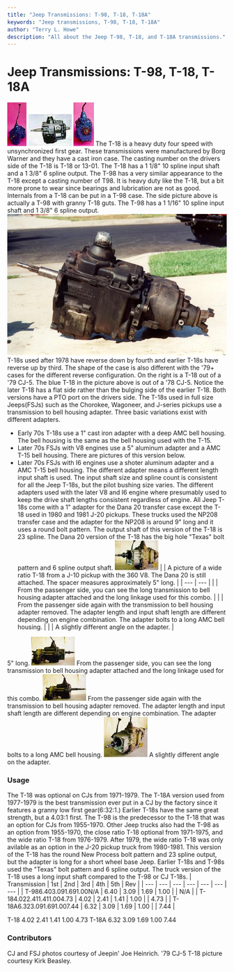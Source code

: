 ```yaml
---
title: "Jeep Transmissions: T-98, T-18, T-18A"
keywords: "Jeep transmissions, T-98, T-18, T-18A"
author: "Terry L. Howe"
description: "All about the Jeep T-98, T-18, and T-18A transmissions."
---
```


# Jeep Transmissions: T-98, T-18, T-18A
[![T-18 front](/trans/t18fT.jpg)](/trans/t18f.jpg)
[![T-18 side](/trans/t18sT.jpg)](/trans/t18s.jpg)
[![T-18 back](/trans/t18bT.jpg)](/trans/t18b.jpg)
The T-18 is a heavy duty four speed with unsynchronized first
gear.  These transmissions were manufactured by Borg Warner
and they have a cast iron case.  The casting number on the drivers
side of the T-18 is T-18 or 13-01.  The T-18 has a 1 1/8" 10
spline input shaft and a 1 3/8" 6 spline output.
The T-98 has a very similar appearance to the
T-18 except a casting number of T98.  It is heavy duty like the
T-18, but a bit more prone to wear since bearings and lubrication
are not as good.  Internals from a T-18 can be put in a T-98 case.
The side picture above is actually a T-98 with granny T-18 guts.
The T-98 has a 1 1/16" 10 spline input shaft and 1 3/8" 6 spline
output.
[![1979 T-18](/convtrans/cjt18/t18a-1.jpg)](/convtrans/cjt18/t18a-1.jpg)
T-18s used after 1978 have reverse down by fourth and earlier T-18s
have reverse up by third.  The shape of the case is also different
with the '79+ cases for the different reverse configuration.  On
the right is a T-18 out of a '79 CJ-5.  The blue T-18 in the picture
above is out of a '78 CJ-5.  Notice the later T-18 has a flat side
rather than the bulging side of the earlier T-18.  Both versions
have a PTO port on the drivers side.
The T-18s used in full size Jeeps(FSJs) such as the Chorokee, Wagoneer,
and J-series pickups use a transmission to bell housing adapter.
Three basic variations exist with different adapters.
- Early 70s T-18s use a 1" cast iron adapter with a deep AMC bell
housing.  The bell housing is the same as the bell housing used
with the T-15.
- Later 70s FSJs with V8 engines use a 5" aluminum adapter and a
AMC T-15 bell housing.  There are pictures of this version
below.
- Later 70s FSJs with I6 engines use a shoter aluminum adapter and a
AMC T-15 bell housing.
The different adapter means a different length input shaft is used.
The input shaft size and spline count is consistent for all the Jeep
T-18s, but the pilot bushing size varies.  The different adapters
used with the later V8 and I6 engine where presumably used to keep
the drive shaft lengths consistent regardless of engine.
All Jeep T-18s come with a 1" adapter for the Dana 20 transfer case
except the T-18 used in 1980 and 1981 J-20 pickups.  These trucks
used the NP208 transfer case and the adapter for the NP208 is around
9" long and it uses a round bolt pattern.  The output shaft of this
version of the T-18 is 23 spline.  The Dana 20 version of the T-18
has the big hole "Texas" bolt pattern and 6 spline output shaft.
[![FSJ T-18](/trans/fsjt1801_.jpg)](/trans/fsjt1801.jpg)
|  | A picture of a wide ratio T-18 from a J-10 pickup with the 360
V8.  The Dana 20 is still attached.  The spacer measures approximately
5" long. |
| --- | --- |
|  | From the passenger side, you can see the long transmission to
bell housing adapter attached and the long linkage used for this combo. |
|  | From the passenger side again with the transmission to bell housing
adapter removed.  The adapter length and input shaft length are
different depending on engine combination.  The adapter bolts to
a long AMC bell housing. |
|  | A slightly different angle on the adapter. |

5" long.
[![FSJ T-18](/trans/fsjt1802_.jpg)](/trans/fsjt1802.jpg)
From the passenger side, you can see the long transmission to
bell housing adapter attached and the long linkage used for this combo.
[![FSJ T-18](/trans/fsjt1803_.jpg)](/trans/fsjt1803.jpg)
From the passenger side again with the transmission to bell housing
adapter removed.  The adapter length and input shaft length are
different depending on engine combination.  The adapter bolts to
a long AMC bell housing.
[![FSJ T-18](/trans/fsjt1804_.jpg)](/trans/fsjt1804.jpg)
A slightly different angle on the adapter.
### Usage
The T-18 was optional on CJs from 1971-1979.  The T-18A
version used from 1977-1979 is the best transmission ever
put in a CJ by the factory since it features a granny low first
gear(6:32:1.)  Earlier T-18s have the same great strength, but a
4.03:1 first.  The T-98 is the predecessor to the T-18 that was
an option for CJs from 1955-1970.
Other Jeep trucks also had the T-98 as an option from 1955-1970,
the close ratio T-18 optional from 1971-1975, and the wide ratio
T-18 from 1976-1979.  After 1979, the wide ratio T-18 was only
avilable as an option in the J-20 pickup truck from 1980-1981.
This version of the T-18 has the round New Process bolt pattern
and 23 spline output, but the adapter is long for a short wheel base
Jeep.  Earlier T-18s and T-98s used the "Texas" bolt pattern and
6 spline output.  The truck version of the T-18 uses a long input
shaft compared to the T-98 or CJ T-18s.
| Transmission | 1st | 2nd | 3rd | 4th | 5th | Rev |
| --- | --- | --- | --- | --- | --- | --- |
| T-986.403.091.691.00N/A | 6.40 | 3.09 | 1.69 | 1.00 |  | N/A |
| T-184.022.411.411.004.73 | 4.02 | 2.41 | 1.41 | 1.00 |  | 4.73 |
| T-18A6.323.091.691.007.44 | 6.32 | 3.09 | 1.69 | 1.00 |  | 7.44 |

T-18 4.02 2.41 1.41 1.00  4.73 
T-18A 6.32 3.09 1.69 1.00  7.44 
### Contributors
CJ and FSJ photos courtesy of Jeepin' Joe Heinrich.  '79 CJ-5
T-18 picture courtesy Kirk Beasley.